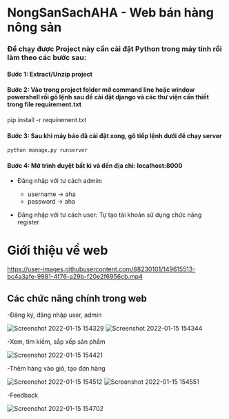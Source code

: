 # NongSanSachAHA - Web bán hàng nông sản

### Để chạy được Project này cần cài đặt Python trong máy tính rồi làm theo các bước sau:

#### Bước 1: Extract/Unzip project

#### Bước 2: Vào trong project folder mở command line hoặc window powershell rồi gõ lệnh sau để cài đặt django và các thư viện cần thiết trong file requirement.txt

pip install -r requirement.txt

#### Bước 3: Sau khi máy báo đã cài đặt xong, gõ tiếp lệnh dưới để chạy server
```
python manage.py runserver
```
#### Bước 4: Mở trình duyệt bất kì và đến địa chỉ: localhost:8000

- Đăng nhập với tư cách admin:
  - username -> aha
  - password -> aha

- Đăng nhập với tư cách user: Tự tạo tài khoản sử dụng chức năng register 

# Giới thiệu về web 
https://user-images.githubusercontent.com/88230101/149615513-bc4a3afe-9981-4f76-a29b-f20e2f6956cb.mp4

## Các chức năng chính trong web 
-Đăng ký, đăng nhập user, admin

![Screenshot 2022-01-15 154329](https://user-images.githubusercontent.com/88230101/149615804-fb98e48e-a72e-4458-95a2-ab212d680e3e.png)
![Screenshot 2022-01-15 154344](https://user-images.githubusercontent.com/88230101/149615805-f661d0ed-d6f9-433b-af23-668ea9f36ed4.png)

-Xem, tìm kiếm, sắp xếp sản phẩm

![Screenshot 2022-01-15 154421](https://user-images.githubusercontent.com/88230101/149615878-95f0a178-a257-4dcd-bb18-46ed1be8d006.png)

-Thêm hàng vào giỏ, tạo đơn hàng

![Screenshot 2022-01-15 154512](https://user-images.githubusercontent.com/88230101/149615937-d1285d76-7255-47e6-9abc-ab3768f8ae63.png)
![Screenshot 2022-01-15 154551](https://user-images.githubusercontent.com/88230101/149615940-88d4de27-f8f6-40ca-b356-f3179df52ce5.png)

-Feedback

![Screenshot 2022-01-15 154702](https://user-images.githubusercontent.com/88230101/149615958-34839f74-7ccb-40c4-b165-48f16f9f6f0b.png)


